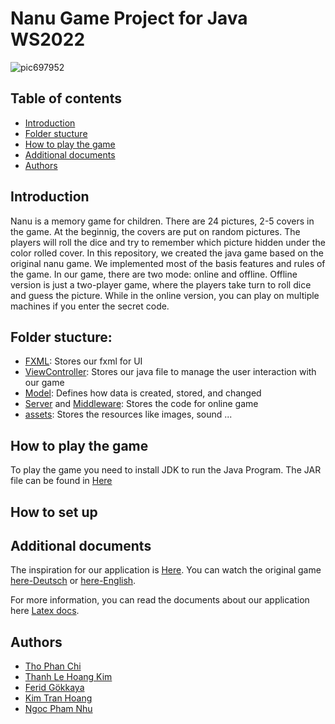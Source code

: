 # Nanu Game Project for Java WS2022

![pic697952](https://user-images.githubusercontent.com/101057915/215149706-e69b1eae-c2de-4fcc-a657-d843b3739106.jpg)

## Table of contents

- [Introduction](#introduction)
- [Folder stucture](#folder-stucture)
- [How to play the game](#how-to-play-the-game)
- [Additional documents](#additional-documents)
- [Authors](#authors)

## Introduction

Nanu is a memory game for children. There are 24 pictures, 2-5 covers in the game. At the beginnig, the covers are put on random pictures. The players will roll the dice and try to remember which picture hidden under the color rolled cover.
In this repository, we created the java game based on the original nanu game. We implemented most of the basis features and rules of the game. In our game, there are two mode: online and offline. Offline version is just a two-player game, where the players take turn to roll dice and guess the picture. While in the online version, you can play on multiple machines if you enter the secret code.

## Folder stucture:

- [FXML](https://github.com/TomNewbie/java-nanu-project/tree/main/src/main/resources/ws2022/fxml): Stores our fxml for UI
- [ViewController](https://github.com/TomNewbie/java-nanu-project/tree/main/src/main/java/ws2022/Client/ViewController): Stores our java file to manage the user interaction with our game
- [Model](https://github.com/TomNewbie/java-nanu-project/tree/main/src/main/java/ws2022/Client/Model): Defines how data is created, stored, and changed
- [Server](https://github.com/TomNewbie/java-nanu-project/tree/main/src/main/java/ws2022/Server) and [Middleware](https://github.com/TomNewbie/java-nanu-project/tree/main/src/main/java/ws2022/Middleware): Stores the code for online game
- [assets](https://github.com/TomNewbie/java-nanu-project/tree/main/src/main/resources/ws2022/assets): Stores the resources like images, sound ...

## How to play the game

To play the game you need to install JDK to run the Java Program. The JAR file can be found in [Here](https://github.com/TomNewbie/java-nanu-project/blob/main/java-nanu-project-1.0-SNAPSHOT.jar)

## How to set up

## Additional documents

The inspiration for our application is [Here](https://campuas.frankfurt-university.de/pluginfile.php/207336/mod_resource/content/1/Nanu.pdf). You can watch the original game [here-Deutsch](https://www.youtube.com/watch?v=A_bEx2lpkmo) or [here-English](https://www.youtube.com/watch?v=dkwNihodVnw).

For more information, you can read the documents about our application here [Latex docs](https://www.overleaf.com/7329553797sryqvnqsmpzd).

## Authors

- [Tho Phan Chi](https://github.com/TomNewbie)
- [Thanh Le Hoang Kim](https://github.com/Kimthanh11)
- [Ferid Gökkaya](https://github.com/ferid99)
- [Kim Tran Hoang](https://github.com/HoangKim1504)
- [Ngoc Pham Nhu](https://github.com/PhamNhuNgoc)

